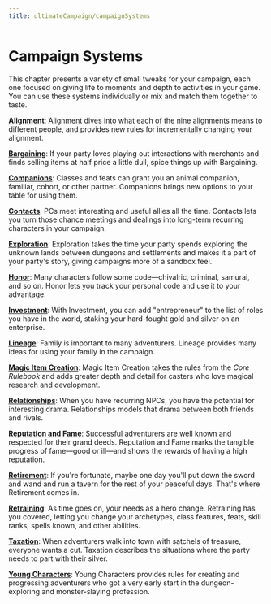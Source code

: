 ```yaml
---
title: ultimateCampaign/campaignSystems
---
```

# Campaign Systems

This chapter presents a variety of small tweaks for your campaign, each one focused on giving life to moments and depth to activities in your game. You can use these systems individually or mix and match them together to taste.

[**Alignment**](ultimateCampaign/campaignSystems_dir/alignment.md): Alignment dives into what each of the nine alignments means to different people, and provides new rules for incrementally changing your alignment.

[**Bargaining**](ultimateCampaign/campaignSystems_dir/bargaining.md): If your party loves playing out interactions with merchants and finds selling items at half price a little dull, spice things up with Bargaining.

[**Companions**](ultimateCampaign/campaignSystems_dir/companions.md): Classes and feats can grant you an animal companion, familiar, cohort, or other partner. Companions brings new options to your table for using them.

[**Contacts**](ultimateCampaign/campaignSystems_dir/contacts.md): PCs meet interesting and useful allies all the time. Contacts lets you turn those chance meetings and dealings into long-term recurring characters in your campaign.

[**Exploration**](ultimateCampaign/campaignSystems_dir/exploration.md): Exploration takes the time your party spends exploring the unknown lands between dungeons and settlements and makes it a part of your party's story, giving campaigns more of a sandbox feel.

[**Honor**](ultimateCampaign/campaignSystems_dir/honor.md): Many characters follow some code—chivalric, criminal, samurai, and so on. Honor lets you track your personal code and use it to your advantage.

[**Investment**](ultimateCampaign/campaignSystems_dir/investment.md): With Investment, you can add "entrepreneur" to the list of roles you have in the world, staking your hard-fought gold and silver on an enterprise.

[**Lineage**](ultimateCampaign/campaignSystems_dir/lineage.md): Family is important to many adventurers. Lineage provides many ideas for using your family in the campaign.

[**Magic Item Creation**](ultimateCampaign/campaignSystems_dir/magicItemCreation.md): Magic Item Creation takes the rules from the _Core Rulebook_ and adds greater depth and detail for casters who love magical research and development.

[**Relationships**](ultimateCampaign/campaignSystems_dir/relationships.md): When you have recurring NPCs, you have the potential for interesting drama. Relationships models that drama between both friends and rivals.

[**Reputation and Fame**](ultimateCampaign/campaignSystems_dir/reputationAndFame.md): Successful adventurers are well known and respected for their grand deeds. Reputation and Fame marks the tangible progress of fame—good or ill—and shows the rewards of having a high reputation.

[**Retirement**](ultimateCampaign/campaignSystems_dir/retirement.md): If you're fortunate, maybe one day you'll put down the sword and wand and run a tavern for the rest of your peaceful days. That's where Retirement comes in.

[**Retraining**](ultimateCampaign/campaignSystems_dir/retraining.md): As time goes on, your needs as a hero change. Retraining has you covered, letting you change your archetypes, class features, feats, skill ranks, spells known, and other abilities.

[**Taxation**](ultimateCampaign/campaignSystems_dir/taxation.md): When adventurers walk into town with satchels of treasure, everyone wants a cut. Taxation describes the situations where the party needs to part with their silver.

[**Young Characters**](ultimateCampaign/campaignSystems_dir/youngCharacters.md): Young Characters provides rules for creating and progressing adventurers who got a very early start in the dungeon-exploring and monster-slaying profession.

